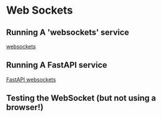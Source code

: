 # Web Sockets

## Running A 'websockets' service
[websockets](https://websockets.readthedocs.io/en/stable/)

## Running A FastAPI service
[FastAPI websockets](https://fastapi.tiangolo.com/advanced/websockets/)

## Testing the WebSocket (but not using a browser!)
